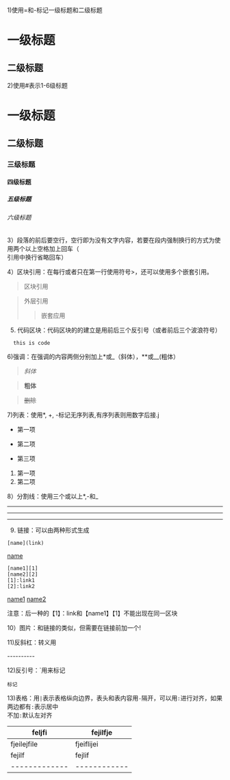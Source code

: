 1)使用=和-标记一级标题和二级标题

一级标题
=

二级标题
-

2)使用#表示1-6级标题

# 一级标题
## 二级标题
### 三级标题
#### 四级标题
##### 五级标题
###### 六级标题

3）段落的前后要空行，空行即为没有文字内容，若要在段内强制换行的方式为使用两个以上空格加上回车（  
引用中换行省略回车）

4）区块引用：在每行或者只在第一行使用符号>，还可以使用多个嵌套引用。
>区块引用

>外层引用
>>嵌套应用

5) 代码区块：代码区块的的建立是用前后三个反引号（或者前后三个波浪符号）
~~~（此处可标记语言）
  this is code 
~~~

6)强调：在强调的内容两侧分别加上*或_（斜体），**或__(粗体）

>*斜体*

>__粗体__

>~~删除~~

7)列表：使用*, +, -标记无序列表,有序列表则用数字后接.j

* 第一项
+ 第二项
- 第三项

1. 第一项
2. 第二项

8）分割线：使用三个或以上*,-和_
___
***
---

9) 链接：可以由两种形式生成
```
[name](link)
```
[name](link)

```
[name1][1]
[name2][2]
[1]:link1
[2]:link2
```
[name1][1]
[name2][2]

[1]:link1
[2]:link2

注意：后一种的【1】：link和【name1】【1】不能出现在同一区块

10）图片：和链接的类似，但需要在链接前加一个!

11)反斜杠：转义用

\----------

12)反引号：`用来标记

`标记`

13)表格：用`|`表示表格纵向边界，表头和表内容用`-`隔开，可以用`:`进行对齐，如果两边都有`:`表示居中  
不加`:`默认左对齐

| feljfi      | fejilfje   |
|-------------|------------|
| fjeilejfile | fjeiflijei |
| fejilf      | fejlif     |
|-------------|------------|


